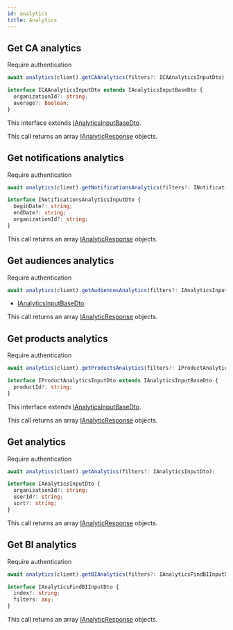 ```yaml
---
id: analytics
title: Analytics
---
```


## Get CA analytics

<span class="badge badge--warning">Require authentication</span>

```ts
await analytics(client).getCAAnalytics(filters?: ICAAnalyticsInputDto);
```

```ts
interface ICAAnalyticsInputDto extends IAnalyticsInputBaseDto {
  organizationId?: string;
  average?: boolean;
}
```

This interface extends [IAnalyticsInputBaseDto](analytics-types#ianalyticsinputbasedto).

This call returns an array [IAnalyticResponse](analytics-types#ianalyticresponse) objects.

## Get notifications analytics

<span class="badge badge--warning">Require authentication</span>

```ts
await analytics(client).getNotificationsAnalytics(filters?: INotificationsAnalyticsInputDto);
```

```ts
interface INotificationsAnalyticsInputDto {
  beginDate?: string;
  endDate?: string;
  organizationId?: string;
}
```

This call returns an array [IAnalyticResponse](analytics-types#ianalyticresponse) objects.

## Get audiences analytics

<span class="badge badge--warning">Require authentication</span>

```ts
await analytics(client).getAudiencesAnalytics(filters?: IAnalyticsInputBaseDto);
```
- [IAnalyticsInputBaseDto](analytics-types#ianalyticsinputbasedto).

This call returns an array [IAnalyticResponse](analytics-types#ianalyticresponse) objects.

## Get products analytics

<span class="badge badge--warning">Require authentication</span>

```ts
await analytics(client).getProductsAnalytics(filters?: IProductAnalyticsInputDto);
```

```ts
interface IProductAnalyticsInputDto extends IAnalyticsInputBaseDto {
  productId?: string;
}
```

This interface extends [IAnalyticsInputBaseDto](analytics-types#ianalyticsinputbasedto).

This call returns an array [IAnalyticResponse](analytics-types#ianalyticresponse) objects.

## Get analytics

<span class="badge badge--warning">Require authentication</span>

```ts
await analytics(client).getAnalytics(filters?: IAnalyticsInputDto);
```

```ts
interface IAnalyticsInputDto {
  organizationId?: string;
  userId?: string;
  sort?: string;
}
```

This call returns an array [IAnalyticResponse](analytics-types#ianalyticresponse) objects.

## Get BI analytics

<span class="badge badge--warning">Require authentication</span>

```ts
await analytics(client).getBIAnalytics(filters?: IAnalyticsFindBIInputDto);
```

```ts
interface IAnalyticsFindBIInputDto {
  index?: string;
  filters: any;
}
```

This call returns an array [IAnalyticResponse](analytics-types#ianalyticresponse) objects.